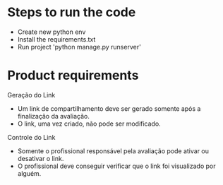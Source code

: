 # Steps to run the code
- Create new python env
- Install the requirements.txt
- Run project 'python manage.py runserver'

# Product requirements
Geração do Link
- Um link de compartilhamento deve ser gerado somente após a finalização da avaliação.
- O link, uma vez criado, não pode ser modificado.

Controle do Link
- Somente o profissional responsável pela avaliação pode ativar ou desativar o link.
- O profissional deve conseguir verificar que o link foi visualizado por alguém.
